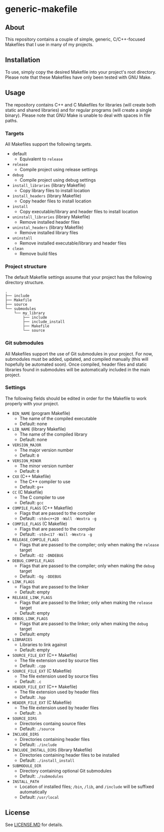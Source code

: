 # generic-makefile

## About
This repository contains a couple of simple, generic, C/C++-focused Makefiles that I use in many of my projects.

## Installation
To use, simply copy the desired Makefile into your project's root directory. Please note that these Makefiles have only been tested with GNU Make.

## Usage
The repository contains C++ and C Makefiles for libraries (will create both static and shared libraries) and for regular programs (will create a single binary). Please note that GNU Make is unable to deal with spaces in file paths.

### Targets
All Makefiles support the following targets.

- default
  - Equivalent to `release`
- `release`
  - Compile project using release settings
- `debug`
  - Compile project using debug settings
- `install_libraries` (library Makefile)
  - Copy library files to install location
- `install_headers` (library Makefile)
  - Copy header files to install location
- `install`
  - Copy executable/library and header files to install location
- `uninstall_libraries` (library Makefile)
  - Remove installed header files
- `uninstal_headers` (library Makefile)
  - Remove installed library files
- `uninstall`
  - Remove installed executable/library and header files
- `clean`
  - Remove build files

### Project structure
The default Makefile settings assume that your project has the following directory structure.
```
.
├── include
├── Makefile
├── source
└── submodules
    └── my_library
        ├── include
        ├── include_install
        ├── Makefile
        └── source
```

### Git submodules
All Makefiles support the use of Git submodules in your project. For now, submodules must be added, updated, and compiled manually (this will hopefully be automated soon). Once compiled, header files and static libraries found in submodules will be automatically included in the main project.

### Settings
The following fields should be edited in order for the Makefile to work properly with your project.

- `BIN_NAME` (program Makefile)
  - The name of the compiled executable
  - Default: none
- `LIB_NAME` (library Makefile)
  - The name of the compiled library
  - Default: none
- `VERSION_MAJOR`
  - The major version number
  - Default: `0`
- `VERSION_MINOR`
  - The minor version number
  - Default: `0`
- `CXX` (C++ Makefile)
  - The C++ compiler to use
  - Default: `g++`
- `CC` (C Makefile)
  - The C compiler to use
  - Default: `gcc`
- `COMPILE_FLAGS` (C++ Makefile)
  - Flags that are passed to the compiler
  - Default: `-std=c++20 -Wall -Wextra -g`
- `COMPILE_FLAGS` (C Makefile)
  - Flags that are passed to the compiler
  - Default: `-std=c17 -Wall -Wextra -g`
- `RELEASE_COMPILE_FLAGS`
  - Flags that are passed to the compiler; only when making the `release` target
  - Default: `-O2 -DNDEBUG`
- `DEBUG_COMPILE_FLAGS`
  - Flags that are passed to the compiler; only when making the `debug` target
  - Default: `-Og -DDEBUG`
- `LINK_FLAGS`
  - Flags that are passed to the linker
  - Default: empty
- `RELEASE_LINK_FLAGS`
  - Flags that are passed to the linker; only when making the `release` target
  - Default: empty
- `DEBUG_LINK_FLAGS`
  - Flags that are passed to the linker; only when making the `debug` target
  - Default: empty
- `LIBRARIES`
  - Libraries to link against
  - Default: empty
- `SOURCE_FILE_EXT` (C++ Makefile)
  - The file extension used by source files
  - Default: `.cpp`
- `SOURCE_FILE_EXT` (C Makefile)
  - The file extension used by source files
  - Default: `.c`
- `HEADER_FILE_EXT` (C++ Makefile)
  - The file extension used by header files
  - Default: `.hpp`
- `HEADER_FILE_EXT` (C Makefile)
  - The file extension used by header files
  - Default: `.h`
- `SOURCE_DIRS`
  - Directories containg source files
  - Default: `./source`
- `INCLUDE_DIRS`
  - Directories containing header files
  - Default: `./include`
- `INCLUDE_INSTALL_DIRS` (library Makefile)
  - Directories containing header files to be installed
  - Default: `./install_install`
- `SUBMODULE_DIR`
  - Directory containing optional Git submodules
  - Default: `./submodules`
- `INSTALL_PATH`
  - Location of installed files; `/bin`, `/lib`, and `/include` will be suffixed automatically
  - Default: `/usr/local`

## License
See [LICENSE.MD](LICENSE.MD) for details.
